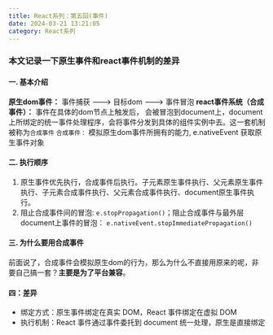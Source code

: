 ```yaml
---
title: React系列：第五回(事件)
date: 2024-03-21 13:21:05
category: React系列
---
```


### 本文记录一下原生事件和react事件机制的差异

#### 一. 基本介绍
**原生dom事件：** 事件捕获 ---> 目标dom ---> 事件冒泡
**react事件系统（合成事件）：** 事件在具体的dom节点上触发后， 会被冒泡到document上，document上所绑定的统一事件处理程序，会将事件分发到具体的组件实例中去。这一套机制被称为`合成事件`
`合成事件：` 模拟原生dom事件所拥有的能力, e.nativeEvent 获取原生事件对象



#### 二. 执行顺序

1. 原生事件优先执行，合成事件后执行。子元素原生事件执行、父元素原生事件执行、子元素合成事件执行、父元素合成事件执行、document原生事件执行。
2. 阻止合成事件间的冒泡: `e.stopPropagation()`；阻止合成事件与最外层document上事件的冒泡： `e.nativeEvent.stopImmediatePropagation()`


#### 三. 为什么要用合成事件
前面说了，合成事件会模拟原生dom的行为，那么为什么不直接用原来的呢，非要自己搞一套？**主要是为了平台兼容**。


#### 四：差异
- 绑定方式：原生事件绑定在真实 DOM，React 事件绑定在虚拟 DOM
- 执行机制：React 事件通过事件委托到 document 统一处理，原生是直接绑定